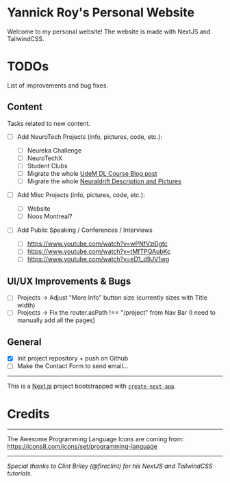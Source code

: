 # Yannick Roy's Personal Website

Welcome to my personal website! The website is made with NextJS and TailwindCSS.

# TODOs

List of improvements and bug fixes.

## Content

Tasks related to new content.

- [ ] Add NeuroTech Projects (info, pictures, code, etc.):

  - [ ] Neureka Challenge
  - [ ] NeuroTechX
  - [ ] Student Clubs
  - [ ] Migrate the whole <a href="https://yroy.me/tag/ift6266/">UdeM DL Course Blog post</a>
  - [ ] Migrate the whole <a href="https://yroy.me/neuraldrift/">Neuraldrift Description and Pictures</a>

- [ ] Add Misc Projects (info, pictures, code, etc.):

  - [ ] Website
  - [ ] Noos Montreal?

- [ ] Add Public Speaking / Conferences / Interviews
  - [ ] https://www.youtube.com/watch?v=wPNfVzi0gtc
  - [ ] https://www.youtube.com/watch?v=tMfTPQAubKc
  - [ ] https://www.youtube.com/watch?v=eD1_d9JV1wg

## UI/UX Improvements & Bugs

- [ ] Projects -> Adjust "More Info" button size (currently sizes with Title width)
- [ ] Projects -> Fix the router.asPath !== "/project" from Nav Bar (I need to manually add all the pages)

## General

- [x] Init project repository + push on Github
- [ ] Make the Contact Form to send email...

---

This is a [Next.js](https://nextjs.org/) project bootstrapped with [`create-next-app`](https://github.com/vercel/next.js/tree/canary/packages/create-next-app).

# Credits

---

The Awesome Programming Language Icons are coming from: https://icons8.com/icons/set/programming-language

---

_Special thanks to Clint Briley (@fireclint) for his NextJS and TailwindCSS tutorials._
